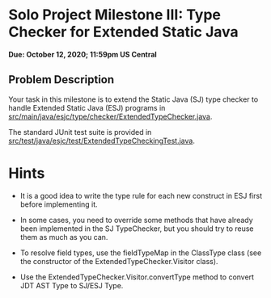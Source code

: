 # Solo Project Milestone III: Type Checker for Extended Static Java

**Due: October 12, 2020; 11:59pm US Central**


## Problem Description

Your task in this milestone is to extend the Static Java (SJ) type 
checker to handle Extended Static Java (ESJ) programs in 
[src/main/java/esjc/type/checker/ExtendedTypeChecker.java](src/main/java/esjc/type/checker/ExtendedTypeChecker.java).

The standard JUnit test suite is provided in 
[src/test/java/esjc/test/ExtendedTypeCheckingTest.java](src/test/java/esjc/test/ExtendedTypeCheckingTest.java). 


Hints
=====
* It is a good idea to write the type rule for each new construct in ESJ
  first before implementing it.

* In some cases, you need to override some methods that have already been
  implemented in the SJ TypeChecker, but you should try to reuse them as
  much as you can.

* To resolve field types, use the fieldTypeMap in the ClassType class
  (see the constructor of the ExtendedTypeChecker.Visitor class).

* Use the ExtendedTypeChecker.Visitor.convertType method to convert JDT
  AST Type to SJ/ESJ Type.
